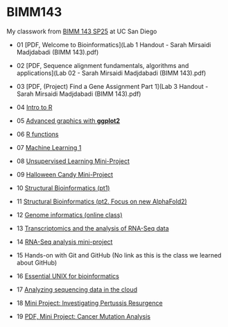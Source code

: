 # BIMM143
My classwork from [BIMM 143 SP25](https://bioboot.github.io/bimm143_S25/) at UC San Diego

- 01 [PDF, Welcome to Bioinformatics](Lab 1 Handout - Sarah Mirsaidi Madjdabadi (BIMM 143).pdf)

- 02 [PDF, Sequence alignment fundamentals, algorithms and applications](Lab 02 - Sarah Mirsaidi Madjdabadi (BIMM 143).pdf)

- 03 [PDF, (Project) Find a Gene Assignment Part 1](Lab 3 Handout - Sarah Mirsaidi Madjdabadi (BIMM 143).pdf)

- 04 [Intro to R](class04/class04.md)

- 05 [Advanced graphics with **ggplot2**](class05/class05.md)

- 06 [R functions](class06/class06.md)
  
- 07 [Machine Learning 1](class07/class07.md)

- 08 [Unsupervised Learning Mini-Project](class08_mini_project/class08miniproject.md)

- 09 [Halloween Candy Mini-Project](class09/class09_halloweenminiproject.md)

- 10 [Structural Bioinformatics (pt1)](class10/class10_structuralbioinformatics1.md)

- 11 [Structural Bioinformatics (pt2. Focus on new AlphaFold2)](class10/class11_alphafold.md)

- 12 [Genome informatics (online class)](class12_1/class12hw.md)

- 13 [Transcriptomics and the analysis of RNA-Seq data](class13/class13.md)

- 14 [RNA-Seq analysis mini-project](class14/class14.md)

- 15 Hands-on with Git and GitHub (No link as this is the class we learned about GitHub)

- 16 [Essential UNIX for bioinformatics](class16/class16_HW.md)

- 17 [Analyzing sequencing data in the cloud](class17_AWSpt2/class17_HWK.md)

- 18 [Mini Project: Investigating Pertussis Resurgence](class18/class18.md)

- 19 [PDF, Mini Project: Cancer Mutation Analysis](lab19.pdf)
